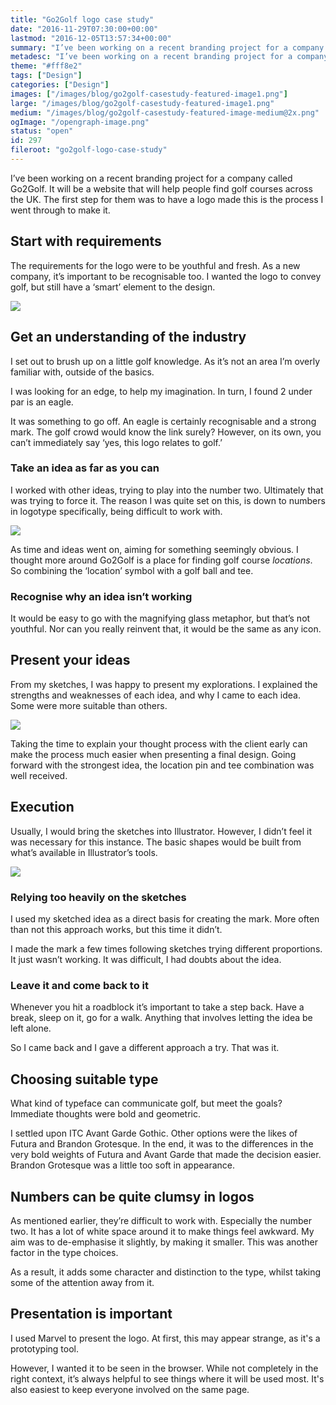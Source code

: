 ```yaml
---
title: "Go2Golf logo case study"
date: "2016-11-29T07:30:00+00:00"
lastmod: "2016-12-05T13:57:34+00:00"
summary: "I’ve been working on a recent branding project for a company called Go 2 Golf. It will be a website that will help people find golf courses across the UK. The first step for them was to have a logo made, this is the process I went through to make it."
metadesc: "I’ve been working on a recent branding project for a company called Go 2 Golf. It will be a website that will help people find golf courses across the UK."
theme: "#fff8e2"
tags: ["Design"]
categories: ["Design"]
images: ["/images/blog/go2golf-casestudy-featured-image1.png"]
large: "/images/blog/go2golf-casestudy-featured-image1.png"
medium: "/images/blog/go2golf-casestudy-featured-image-medium@2x.png"
ogImage: "/opengraph-image.png"
status: "open"
id: 297
fileroot: "go2golf-logo-case-study"
---
```


I’ve been working on a recent branding project for a company called Go2Golf. It will be a website that will help people find golf courses across the UK. The first step for them was to have a logo made this is the process I went through to make it.

## Start with requirements
The requirements for the logo were to be youthful and fresh. As a new company, it’s important to be recognisable too. I wanted the logo to convey golf, but still have a ‘smart’ element to the design.

<div className="article-image">
  <Image src="/images/blog/go2golf-casestudy-logo.png" width={738} height={492} />
</div>

## Get an understanding of the industry
I set out to brush up on a little golf knowledge. As it’s not an area I’m overly familiar with, outside of the basics.

I was looking for an edge, to help my imagination. In turn, I found 2 under par is an eagle.

It was something to go off. An eagle is certainly recognisable and a strong mark. The golf crowd would know the link surely? However, on its own, you can’t immediately say ‘yes, this logo relates to golf.’

### Take an idea as far as you can
I worked with other ideas, trying to play into the number two. Ultimately that was trying to force it. The reason I was quite set on this, is down to numbers in logotype specifically, being difficult to work with.

<div className="article-image">
  <Image src="/images/blog/go2golf-casestudy-sketches-1@2x.jpg" width={738} height={492} />
</div>

As time and ideas went on, aiming for something seemingly obvious. I thought more around Go2Golf is a place for finding golf course *locations*. So combining the ‘location’ symbol with a golf ball and tee.

### Recognise why an idea isn’t working
It would be easy to go with the magnifying glass metaphor, but that’s not youthful. Nor can you really reinvent that, it would be the same as any icon.

## Present your ideas
From my sketches, I was happy to present my explorations. I explained the strengths and weaknesses of each idea, and why I came to each idea. Some were more suitable than others.

<div className="article-image">
  <Image src="/images/blog/go2golf-casestudy-sketches-2@2x.jpg" width={738} height={492} />
</div>

Taking the time to explain your thought process with the client early can make the process much easier when presenting a final design. Going forward with the strongest idea, the location pin and tee combination was well received.

## Execution
Usually, I would bring the sketches into Illustrator. However, I didn’t feel it was necessary for this instance. The basic shapes would be built from what’s available in Illustrator’s tools.

<div className="article-image">
  <Image src="/images/blog/go2golf-casestudy-progress.png" width={738} height={492} />
</div>

### Relying too heavily on the sketches
I used my sketched idea as a direct basis for creating the mark. More often than not this approach works, but this time it didn’t.

I made the mark a few times following sketches trying different proportions. It just wasn’t working. It was difficult, I had doubts about the idea.

### Leave it and come back to it
Whenever you hit a roadblock it’s important to take a step back. Have a break, sleep on it, go for a walk. Anything that involves letting the idea be left alone.

So I came back and I gave a different approach a try. That was it.

## Choosing suitable type
What kind of typeface can communicate golf, but meet the goals? Immediate thoughts were bold and geometric.

I settled upon ITC Avant Garde Gothic. Other options were the likes of Futura and Brandon Grotesque. In the end, it was to the differences in the very bold weights of Futura and Avant Garde that made the decision easier. Brandon Grotesque was a little too soft in appearance.

## Numbers can be quite clumsy in logos
As mentioned earlier, they’re difficult to work with. Especially the number two. It has a lot of white space around it to make things feel awkward. My aim was to de-emphasise it slightly, by making it smaller. This was another factor in the type choices.

As a result, it adds some character and distinction to the type, whilst taking some of the attention away from it.

## Presentation is important
I used Marvel to present the logo. At first, this may appear strange, as it's a prototyping tool.

However, I wanted it to be seen in the browser. While not completely in the right context, it’s always helpful to see things where it will be used most. It's also easiest to keep everyone involved on the same page.
